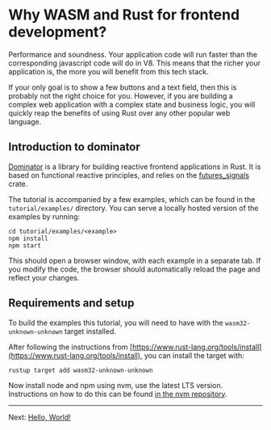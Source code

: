 # Why WASM and Rust for frontend development?

Performance and soundness.
Your application code will run faster than the corresponding javascript code will do in V8.
This means that the richer your application is, the more you will benefit from this tech stack.

If your only goal is to show a few buttons and a text field, then this is probably not the right choice for you.
However, if you are building a complex web application with a complex state and business logic, you will quickly reap the benefits of using Rust over any other popular web language. 

## Introduction to dominator

[Dominator](https://crates.io/crates/dominator) is a library for building reactive frontend applications in Rust.
It is based on functional reactive principles, and relies on the [futures_signals](https://crates.io/crates/futures-signals) crate.

The tutorial is accompanied by a few examples, which can be found in the `tutorial/examples/` directory.
You can serve a locally hosted version of the examples by running:

```
cd tutorial/examples/<example>
npm install
npm start
```

This should open a browser window, with each example in a separate tab.
If you modify the code, the browser should automatically reload the page and reflect your changes.

## Requirements and setup

To build the examples this tutorial, you will need to have  with the `wasm32-unknown-unknown` target installed.

After following the instructions from [https://www.rust-lang.org/tools/install](https://www.rust-lang.org/tools/install), you can install the target with:

```
rustup target add wasm32-unknown-unknown
```

Now install node and npm using nvm, use the latest LTS version.
Instructions on how to do this can be found [in the nvm repository](https://github.com/nvm-sh/nvm).

---

Next: [Hello, World!](hello_world.md)
